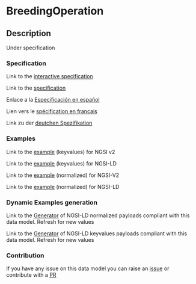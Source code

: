 # BreedingOperation

## Description 

Under specification
### Specification

Link to the [interactive specification](https://swagger.lab.fiware.org/?url=https://github.com/smart-data-models/dataModel.Aquaculture/blob/master/BreedingOperation/swagger.yaml)

Link to the [specification](https://github.com/smart-data-models/dataModel.Aquaculture/blob/master/BreedingOperation/doc/spec.md)

Enlace a la [Especificación en español](https://github.com/smart-data-models/dataModel.Aquaculture/blob/master/BreedingOperation/doc/spec_ES.md)

Lien vers le [spécification en français](https://github.com/smart-data-models/dataModel.Aquaculture/blob/master/BreedingOperation/doc/spec_FR.md)

Link zu der [deutchen Spezifikation](https://github.com/smart-data-models/dataModel.Aquaculture/blob/master/BreedingOperation/doc/spec_DE.md)
### Examples

Link to the [example](https://github.com/smart-data-models/dataModel.Aquaculture/blob/master/BreedingOperation/examples/example.json) (keyvalues) for NGSI v2

Link to the [example](https://github.com/smart-data-models/dataModel.Aquaculture/blob/master/BreedingOperation/examples/example.jsonld) (keyvalues) for NGSI-LD

Link to the [example](https://github.com/smart-data-models/dataModel.Aquaculture/blob/master/BreedingOperation/examples/example-normalized.json) (normalized) for NGSI-V2

Link to the [example](https://github.com/smart-data-models/dataModel.Aquaculture/blob/master/BreedingOperation/examples/example-normalized.jsonld) (normalized) for NGSI-LD
### Dynamic Examples generation

Link to the [Generator](https://smartdatamodels.org/extra/ngsi-ld_generator_v0.92.php?schemaUrl=https://raw.githubusercontent.com/smart-data-models/dataModel.Aquaculture/master/BreedingOperation/schema.json&email=info@smartdatamodels.org) of NGSI-LD normalized payloads compliant with this data model. Refresh for new values

Link to the [Generator](https://smartdatamodels.org/extra/ngsi-ld_generator_keyvalues_v0.92.php?schemaUrl=https://raw.githubusercontent.com/smart-data-models/dataModel.Aquaculture/master/BreedingOperation/schema.json&email=info@smartdatamodels.org) of NGSI-LD keyvalues payloads compliant with this data model. Refresh for new values
### Contribution

 If you have any issue on this data model you can raise an [issue](https://github.com/smart-data-models/dataModel.Aquaculture/issues)  or contribute with a [PR](https://github.com/smart-data-models/dataModel.Aquaculture/pulls)
